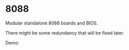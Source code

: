 # 8088
Modular standalone 8088 boards and BIOS.

There might be some redundancy that will be fixed later. 

Demo: 
